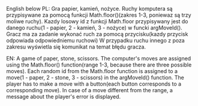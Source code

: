 English below
PL:
Gra papier, kamień, nożyce. 
Ruchy komputera są przypisywane za pomocą funkcji Math.floor()(zakres 1-3, poniewaz są trzy moliwe ruchy).
Kazdy losowy id z funkcji Math.floor przypisywany jest do danego ruchu(1 - papier, 2 - kamień, 3 - nożyce) w funcki argMoveId().
Gracz ma za zadanie wykonać ruch za pomocą przycisku(kazdy przycisk odpowiada odpowiedniemu ruchowi)
W przypadku ruchu innego z poza zakresu wyświetla się komunikat na temat błędu gracza.

EN:
A game of paper, stone, scissors. 
The computer's moves are assigned using the Math.floor() function(range 1-3, because there are three possible moves).
Each random id from the Math.floor function is assigned to a move(1 - paper, 2 - stone, 3 - scissors) in the argMoveId() function.
The player has to make a move with a button(each button corresponds to a corresponding move).
In case of a move different from the range, a message about the player's error is displayed.
